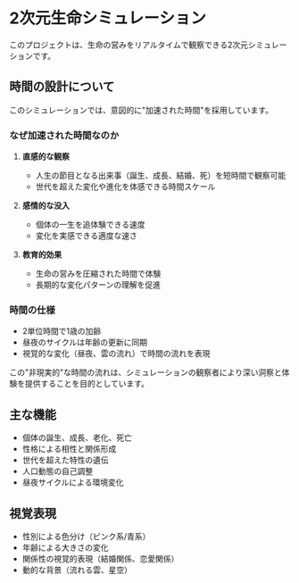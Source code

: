 # 2次元生命シミュレーション

このプロジェクトは、生命の営みをリアルタイムで観察できる2次元シミュレーションです。

## 時間の設計について

このシミュレーションでは、意図的に"加速された時間"を採用しています。

### なぜ加速された時間なのか

1. **直感的な観察**
   - 人生の節目となる出来事（誕生、成長、結婚、死）を短時間で観察可能
   - 世代を超えた変化や進化を体感できる時間スケール

2. **感情的な没入**
   - 個体の一生を追体験できる速度
   - 変化を実感できる適度な速さ

3. **教育的効果**
   - 生命の営みを圧縮された時間で体験
   - 長期的な変化パターンの理解を促進

### 時間の仕様

- 2単位時間で1歳の加齢
- 昼夜のサイクルは年齢の更新に同期
- 視覚的な変化（昼夜、雲の流れ）で時間の流れを表現

この"非現実的"な時間の流れは、シミュレーションの観察者により深い洞察と体験を提供することを目的としています。

## 主な機能

- 個体の誕生、成長、老化、死亡
- 性格による相性と関係形成
- 世代を超えた特性の遺伝
- 人口動態の自己調整
- 昼夜サイクルによる環境変化

## 視覚表現

- 性別による色分け（ピンク系/青系）
- 年齢による大きさの変化
- 関係性の視覚的表現（結婚関係、恋愛関係）
- 動的な背景（流れる雲、星空）